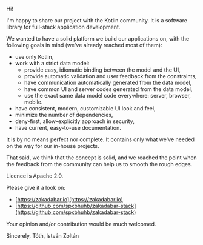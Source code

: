 Hi!

I'm happy to share our project with the Kotlin community. It is a software 
library for full-stack application development.

We wanted to have a solid platform we build our applications on, with the
following goals in mind (we've already reached most of them):

- use only Kotlin,
- work with a strict data model:
    - provide easy, idiomatic binding between the model and the UI,
    - provide automatic validation and user feedback from the constraints,
    - have communication automatically generated from the data model,
    - have common UI and server codes generated from the data model,
    - use the exact same data model code everywhere: server, browser, mobile.
- have consistent, modern, customizable UI look and feel,
- minimize the number of dependencies,
- deny-first, allow-explicitly approach in security,
- have current, easy-to-use documentation.

It is by no means perfect nor complete. It contains only what we've needed on the way
for our in-house projects.

That said, we think that the concept is solid, and we reached the point when the 
feedback from the community can help us to smooth the rough edges.

Licence is Apache 2.0.

Please give it a look on:

- [https://zakadabar.io](https://zakadabar.io)
- [https://github.com/spxbhuhb/zakadabar-stack](https://github.com/spxbhuhb/zakadabar-stack)

Your opinion and/or contribution would be much welcomed.

Sincerely,
Tóth, István Zoltán